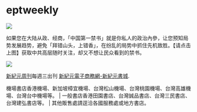 # eptweekly
<a id="user-content-header" target="_blank" href="https://d2s2wi1fnz3swh.cloudfront.net/cn/books/shop?m=https://d2s2wi1fnz3swh.cloudfront.net&amp;u=1001web"><img border="0" src="https://user-images.githubusercontent.com/17622788/49050167-14c82800-f1b0-11e8-8dad-84a50f55e334.jpg" style="max-width:100%;"></a>
<p>如果您在大陆从政、经商，「中国第一禁书」就是你私人的政治內參，让您预知局势发展趋势，避免「拜错山头，上错香」，在纷乱的局势中抓住先机致胜。【请点击上图】获取中共高层随时关注，却又不想让民众看到的禁书。
</p>
<p><img src="https://user-images.githubusercontent.com/17622788/49050169-14c82800-f1b0-11e8-9cb2-265580891306.jpg"></p>
<p><a id="user-content-xjyweekly" target="_blank" href="https://github.com/xjy16/weekly/blob/master/README.md">新紀元周刊</a>每週三出刊
<a id="user-content-xjybook" target="_blank" href="https://d2s2wi1fnz3swh.cloudfront.net/cn/books/shop?m=https://d2s2wi1fnz3swh.cloudfront.net&amp;u=1001web">新紀元電子商務網-新紀元書城</a>.</p>
<p>機場書店香港機場、新加坡樟宜機場、台灣松山機場、台灣桃園機場、台灣高雄機場、台灣台中機場等。 | 一般書店香港田園書店、台灣誠品書店、台灣三民書店、台灣建弘書店等。   | 其他販售處請逕洽各國服務處或地方書店。</p>
